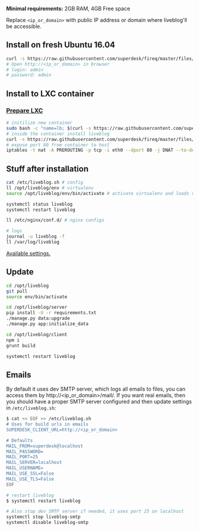 **Minimal requirements:**
2GB RAM, 4GB Free space

Replace `<ip_or_domain>` with public IP address or domain where liveblog'll be accessible.

## Install on fresh Ubuntu 16.04
```sh
curl -s https://raw.githubusercontent.com/superdesk/fireq/master/files/liveblog/install | sudo bash
# Open http://<ip_or_domain> in browser
# login: admin
# password: admin
```

## Install to LXC container

### [Prepare LXC](../../docs/lxc.md)

```sh
# initilize new container
sudo bash -c "name=lb; $(curl -s https://raw.githubusercontent.com/superdesk/fireq/master/files/liveblog/lxc-init)"
# inside the container install liveblog
curl -s https://raw.githubusercontent.com/superdesk/fireq/master/files/liveblog/install | bash
# expose port 80 from container to host
iptables -t nat -A PREROUTING -p tcp -i eth0 --dport 80 -j DNAT --to-destination $(sudo lxc-info -iH -n lb)
```

## Stuff after installation
```sh
cat /etc/liveblog.sh # config
ll /opt/liveblog/env # virtualenv
source /opt/liveblog/env/bin/activate # activate virtualenv and loads variables from /etc/liveblog.sh

systemctl status liveblog
systemctl restart liveblog

ll /etc/nginx/conf.d/ # nginx configs

# logs
journal -u liveblog -f
ll /var/log/liveblog
```

[Available settings.](https://superdesk.readthedocs.io/en/latest/settings.html#default-settings)

## Update
```sh
cd /opt/liveblog
git pull
source env/bin/activate

cd /opt/liveblog/server
pip install -U -r requirements.txt
./manage.py data:upgrade
./manage.py app:initialize_data

cd /opt/liveblog/client
npm i
grunt build

systemctl restart liveblog
```

## Emails
By default it uses dev SMTP server, which logs all emails to files, you can access them by http://<ip_or_domain>/mail/. If you want real emails, then you should have a proper SMTP server configured and then update settings in `/etc/liveblog.sh`:
```sh
$ cat << EOF >> /etc/liveblog.sh
# Uses for build urls in emails
SUPERDESK_CLIENT_URL=http://<ip_or_domain>

# Defaults
MAIL_FROM=superdesk@localhost
MAIL_PASSWORD=
MAIL_PORT=25
MAIL_SERVER=localhost
MAIL_USERNAME=
MAIL_USE_SSL=False
MAIL_USE_TLS=False
EOF

# restart liveblog
$ systemctl restart liveblog

# Also stop dev SMTP server if needed, it uses port 25 on localhost
systemctl stop liveblog-smtp
systemctl disable liveblog-smtp

```

